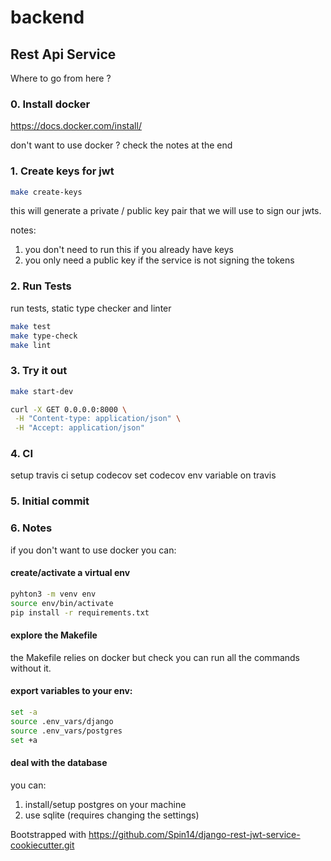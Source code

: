 # backend

## Rest Api Service

Where to go from here ? 

### 0. Install docker

https://docs.docker.com/install/

don't want to use docker ? check the notes at the end

### 1. Create keys for jwt

```bash
make create-keys
```

this will generate a private / public key pair that we will use to sign our jwts.

notes:
1) you don't need to run this if you already have keys
2) you only need a public key if the service is not signing the tokens


### 2. Run Tests

run tests, static type checker and linter

```bash
make test
make type-check
make lint
```

### 3. Try it out

```bash
make start-dev

curl -X GET 0.0.0.0:8000 \
 -H "Content-type: application/json" \
 -H "Accept: application/json" 


```

### 4. CI

setup travis ci
setup codecov
set codecov env variable on travis

### 5. Initial commit

### 6. Notes

if you don't want to use docker you can:

#### create/activate a virtual env
```bash
pyhton3 -m venv env
source env/bin/activate
pip install -r requirements.txt
```

#### explore the Makefile
the Makefile relies on docker but check you can run all the commands without it.

#### export variables to your env:

```bash
set -a 
source .env_vars/django 
source .env_vars/postgres 
set +a 
```
#### deal with the database

you can:
1) install/setup postgres on your machine
3) use sqlite (requires changing the settings)



Bootstrapped with https://github.com/Spin14/django-rest-jwt-service-cookiecutter.git
